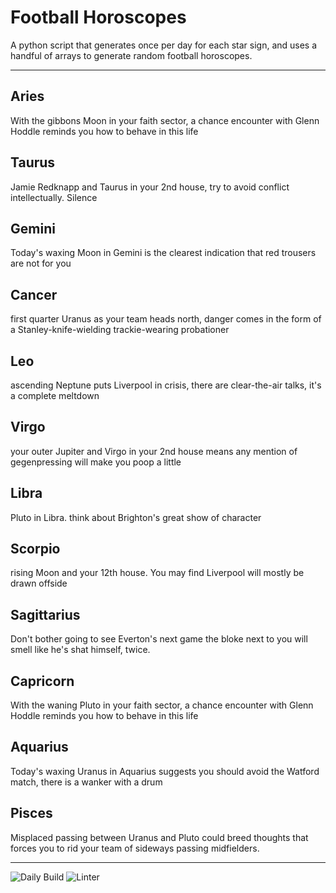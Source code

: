 # Football Horoscopes

A python script that generates once per day for each star sign, and uses a handful of arrays to generate random football horoscopes.

---

<!-- horoscopes_item starts -->
<h2>Aries</h2><p>With the gibbons Moon in your faith sector, a chance encounter with Glenn Hoddle reminds you how to behave in this life</p><h2>Taurus</h2><p>Jamie Redknapp and Taurus in your 2nd house, try to avoid conflict intellectually. Silence</p><h2>Gemini</h2><p>Today's waxing Moon in Gemini is the clearest indication that red trousers are not for you</p><h2>Cancer</h2><p>first quarter Uranus as your team heads north, danger comes in the form of a Stanley-knife-wielding trackie-wearing probationer</p><h2>Leo</h2><p>ascending Neptune puts Liverpool in crisis, there are clear-the-air talks, it's a complete meltdown</p><h2>Virgo</h2><p>your outer Jupiter and Virgo in your 2nd house means any mention of gegenpressing will make you poop a little</p><h2>Libra</h2><p>Pluto in Libra. think about Brighton's great show of character</p><h2>Scorpio</h2><p>rising Moon and your 12th house. You may find Liverpool will mostly be drawn offside</p><h2>Sagittarius</h2><p>Don't bother going to see Everton's next game the bloke next to you will smell like he's shat himself, twice.</p><h2>Capricorn</h2><p>With the waning Pluto in your faith sector, a chance encounter with Glenn Hoddle reminds you how to behave in this life</p><h2>Aquarius</h2><p>Today's waxing Uranus in Aquarius suggests you should avoid the Watford match, there is a wanker with a drum</p><h2>Pisces</h2><p>Misplaced passing between Uranus and Pluto could breed thoughts that forces you to rid your team of sideways passing midfielders.</p>
<!-- horoscopes_item ends -->

---

![Daily Build](https://github.com/MatBenfield/horofootball.thechels.uk/workflows/Daily%20Build/badge.svg) ![Linter](https://github.com/MatBenfield/horofootball.thechels.uk/workflows/Linter/badge.svg)
